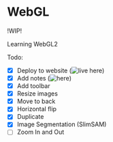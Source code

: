 # WebGL

!WIP!

Learning WebGL2

Todo:
- [x] Deploy to website (![live here](https://bsgada.pages.dev/tbd))
- [x] Add notes (![here](https://bsgada.pages.dev/notes#webgl))
- [x] Add toolbar
- [x] Resize images
- [x] Move to back
- [x] Horizontal flip
- [x] Duplicate
- [x] Image Segmentation (SlimSAM)
- [ ] Zoom In and Out
